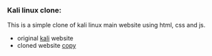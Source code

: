 ### Kali linux clone:

This is a simple clone of kali linux main website using html, css and js.

- original [kali](https://www.kali.org/) website
- cloned website [copy](https://ashish-kumar-khatri.github.io/kali_website_clone/)
